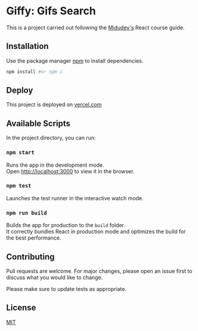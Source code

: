 # Giffy: Gifs Search

This is a project carried out following the [Midudev's](https://www.youtube.com/playlist?list=PLV8x_i1fqBw0B008sQn79YxCjkHJU84pC) React course guide.

## Installation

Use the package manager [npm](https://docs.npmjs.com/cli/v7/configuring-npm/install) to install dependencies.

```bash
npm install #or npm i
```

## Deploy
This project is deployed on [vercel.com](https://giffys-search.vercel.app/gif/pq2pU6B2Ht3pu)


## Available Scripts

In the project directory, you can run:
### `npm start`

Runs the app in the development mode.\
Open [http://localhost:3000](http://localhost:3000) to view it in the browser.

### `npm test`

Launches the test runner in the interactive watch mode.

### `npm run build`

Builds the app for production to the `build` folder.\
It correctly bundles React in production mode and optimizes the build for the best performance.

## Contributing
Pull requests are welcome. For major changes, please open an issue first to discuss what you would like to change.

Please make sure to update tests as appropriate.

## License
[MIT](https://choosealicense.com/licenses/mit/)